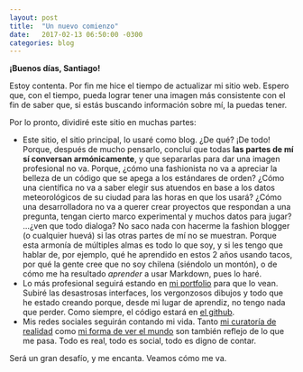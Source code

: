 ```yaml
---
layout: post
title:  "Un nuevo comienzo"
date:   2017-02-13 06:50:00 -0300
categories: blog
---
```

**¡Buenos días, Santiago!**

Estoy contenta. Por fin me hice el tiempo de actualizar mi sitio web. Espero que, con el tiempo, pueda lograr tener una imagen más consistente con el fin de saber que, si estás buscando información sobre mí, la puedas tener.

Por lo pronto, dividiré este sitio en muchas partes:
- Este sitio, el sitio principal, lo usaré como blog. ¿De qué? ¡De todo! Porque, después de mucho pensarlo, concluí que todas **las partes de mí sí conversan armónicamente**, y que separarlas para dar una imagen profesional no va. Porque, ¿cómo una fashionista no va a apreciar la belleza de un código que se apega a los estándares de orden? ¿Cómo una científica no va a saber elegir sus atuendos en base a los datos meteorológicos de su ciudad para las horas en que los usará? ¿Cómo una desarrolladora no va a querer crear proyectos que respondan a una pregunta, tengan cierto marco experimental y muchos datos para jugar? ...¿ven que todo dialoga? No saco nada con hacerme la fashion blogger (o cualquier huevá) si las otras partes de mí no se muestran. Porque esta armonía de múltiples almas es todo lo que soy, y si les tengo que hablar de, por ejemplo, qué he aprendido en estos 2 años usando tacos, por qué la gente cree que no soy chilena (siéndolo un montón), o de cómo me ha resultado *aprender* a usar Markdown, pues lo haré.
- Lo más profesional seguirá estando en [mi portfolio][portfolio] para que lo vean. Subiré las desastrosas interfaces, los vergonzosos dibujos y todo que he estado creando porque, desde mi lugar de aprendiz, no tengo nada que perder. Como siempre, el código estará en [el github][github].
- Mis redes sociales seguirán contando mi vida. Tanto [mi curatoría de realidad][twitter] como [mi forma de ver el mundo][instagram] son también reflejo de lo que me pasa. Todo es real, todo es social, todo es digno de contar.

Será un gran desafío, y me encanta. Veamos cómo me va.

[portfolio]: http://works.szz.cl
[github]: http://github.com/sofiazapatazavala
[twitter]: http://twitter.com/szapatazavala
[instagram]: http://instagram.com/sofiazapatazavala
